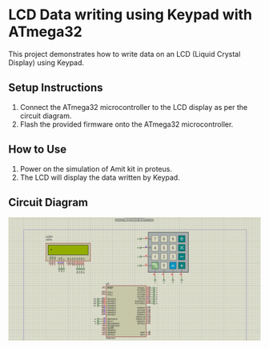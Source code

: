 # LCD Data writing using Keypad with ATmega32

This project demonstrates how to write data on an LCD (Liquid Crystal Display) using Keypad.

## Setup Instructions

1. Connect the ATmega32 microcontroller to the LCD display as per the circuit diagram.
2. Flash the provided firmware onto the ATmega32 microcontroller.

## How to Use

1. Power on the simulation of Amit kit in proteus.
2. The LCD will display the data written by Keypad.

## Circuit Diagram

![simulation](LcdKeypad.gif)